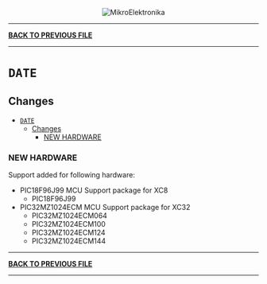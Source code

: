 <p align="center">
  <img src="http://www.mikroe.com/img/designs/beta/logo_small.png?raw=true" alt="MikroElektronika"/>
</p>

---

**[BACK TO PREVIOUS FILE](../changelog.md)**

---

# `DATE`

## Changes

- [`DATE`](#date)
  - [Changes](#changes)
    - [NEW HARDWARE](#new-hardware)

### NEW HARDWARE

Support added for following hardware:

+ PIC18F96J99 MCU Support package for XC8
  + PIC18F96J99
+ PIC32MZ1024ECM MCU Support package for XC32
  + PIC32MZ1024ECM064
  + PIC32MZ1024ECM100
  + PIC32MZ1024ECM124
  + PIC32MZ1024ECM144

---

**[BACK TO PREVIOUS FILE](../changelog.md)**

---
